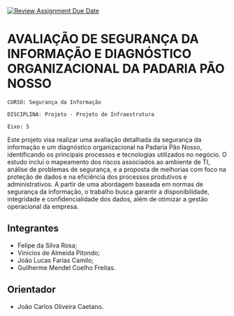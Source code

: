 [![Review Assignment Due Date](https://classroom.github.com/assets/deadline-readme-button-22041afd0340ce965d47ae6ef1cefeee28c7c493a6346c4f15d667ab976d596c.svg)](https://classroom.github.com/a/saSEw7Pb)

# AVALIAÇÃO DE SEGURANÇA DA INFORMAÇÃO E DIAGNÓSTICO ORGANIZACIONAL DA PADARIA PÃO NOSSO

`CURSO: Segurança da Informação`

`DISCIPLINA: Projeto - Projeto de Infraestrutura`

`Eixo: 5`

Este projeto visa realizar uma avaliação detalhada da segurança da informação e um diagnóstico organizacional na Padaria Pão Nosso, identificando os principais processos e tecnologias utilizados no negócio. O estudo inclui o mapeamento dos riscos associados ao ambiente de TI, análise de problemas de segurança, e a proposta de melhorias com foco na proteção de dados e na eficiência dos processos produtivos e administrativos. A partir de uma abordagem baseada em normas de segurança da informação, o trabalho busca garantir a disponibilidade, integridade e confidencialidade dos dados, além de otimizar a gestão operacional da empresa.

## Integrantes

- Felipe da Silva Rosa;
- Vinicios de Almeida Pitondo;
- João Lucas Farias Camilo;
- Guilherme Mendel Coelho Freitas.

## Orientador

- João Carlos Oliveira Caetano.
